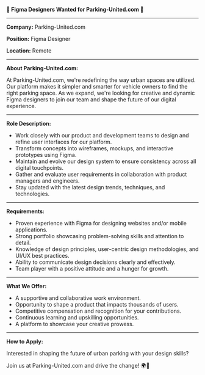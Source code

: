 **:art: Figma Designers Wanted for Parking-United.com :red_car:**

---

**Company:** Parking-United.com

**Position:** Figma Designer

**Location:** Remote

---

**About Parking-United.com:**

At Parking-United.com, we're redefining the way urban spaces are utilized. Our platform makes it simpler and smarter for vehicle owners to find the right parking space. As we expand, we're looking for creative and dynamic Figma designers to join our team and shape the future of our digital experience.

---

**Role Description:**

- Work closely with our product and development teams to design and refine user interfaces for our platform.
- Transform concepts into wireframes, mockups, and interactive prototypes using Figma.
- Maintain and evolve our design system to ensure consistency across all digital touchpoints.
- Gather and evaluate user requirements in collaboration with product managers and engineers.
- Stay updated with the latest design trends, techniques, and technologies.

---

**Requirements:**

- Proven experience with Figma for designing websites and/or mobile applications.
- Strong portfolio showcasing problem-solving skills and attention to detail.
- Knowledge of design principles, user-centric design methodologies, and UI/UX best practices.
- Ability to communicate design decisions clearly and effectively.
- Team player with a positive attitude and a hunger for growth.

---

**What We Offer:**

- A supportive and collaborative work environment.
- Opportunity to shape a product that impacts thousands of users.
- Competitive compensation and recognition for your contributions.
- Continuous learning and upskilling opportunities.
- A platform to showcase your creative prowess.

---

**How to Apply:**

Interested in shaping the future of urban parking with your design skills?

Join us at Parking-United.com and drive the change! :earth_africa::red_car:
